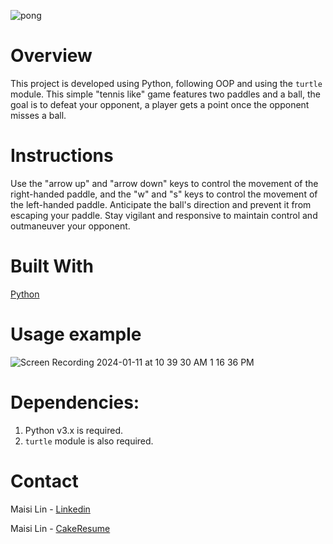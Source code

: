 ![pong](https://github.com/maisi1120/photo/assets/156170308/7d5eb447-3e0d-4836-9c3f-547f996b42a3)


# Overview
This project is developed using Python, following OOP and using the `turtle` module. This simple "tennis like" game features two paddles and a ball, the goal is to defeat your opponent, a player gets a point once the opponent misses a ball.

# Instructions
Use the "arrow up" and "arrow down" keys to control the movement of the right-handed paddle, and the "w" and "s" keys to control the movement of the left-handed paddle. Anticipate the ball's direction and prevent it from escaping your paddle. Stay vigilant and responsive to maintain control and outmaneuver your opponent.

# Built With
[Python](https://www.python.org/downloads/)


# Usage example
![Screen Recording 2024-01-11 at 10 39 30 AM 1 16 36 PM](https://github.com/maisi1120/photo/assets/156170308/92d72fb6-2fe7-4ae9-a7e4-18e33c938090)


# Dependencies:

1. Python v3.x is required.
2. `turtle` module is also required.

# Contact
Maisi Lin - [Linkedin](https://www.linkedin.com/in/maisi-lin-b66503228/)

Maisi Lin - [CakeResume](https://www.cakeresume.com/dashboard)
